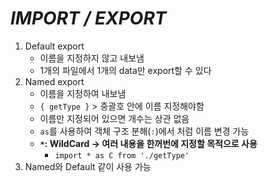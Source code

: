# *__IMPORT / EXPORT__*
1. Default export
    - 이름을 지정하지 않고 내보냄
    - 1개의 파일에서 1개의 data만 export할 수 있다
1. Named export
    - 이름을 지정하여 내보냄
    - ` { getType } ` > 중괄호 안에 이름 지정해야함
    - 이름만 지정되어 있으면 개수는 상관 없음
    - ` as `를 사용하여 객체 구조 분해(`:`)에서 처럼 이름 변경 가능
    - __`*`: WildCard -> 여러 내용을 한꺼번에 지정할 목적으로 사용__
        - ` import * as C from './getType' `
1. Named와 Default 같이 사용 가능